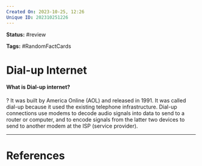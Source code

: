 ```yaml
---
Created On: 2023-10-25, 12:26
Unique ID: 202310251226
---
```

**Status:** #review 

**Tags:** #RandomFactCards 

# Dial-up Internet

#### What is Dial-up internet?
?
It was built by America Online (AOL) and released in 1991. It was called dial-up because it used the existing telephone infrastructure.
Dial-up connections use modems to decode audio signals into data to send to a router or computer, and to encode signals from the latter two devices to send to another modem at the ISP (service provider).
<!--SR:!2024-08-01,174,270-->



---
# References
